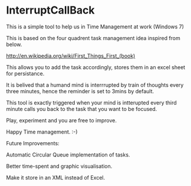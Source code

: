 InterruptCallBack
=================

This is a simple tool to help us in Time Management at work (Windows 7)

This is based on the four quadrent task management idea inspired from below.

http://en.wikipedia.org/wiki/First_Things_First_(book)

This allows you to add the task accordingly, stores them in an excel sheet for persistance.

It is belived that a humand mind is interrrupted by train of thoughts every three minutes, hence the reminder is set to 3mins by default.

This tool is exactly triggered when your mind is intterupted every third minute calls you back to the task that you want to be focused.

Play, experiment and you are free to improve.

Happy Time management. :-)

Future Improvements:

Automatic Circular Queue implementation of tasks.

Better time-spent and graphic visualisation.

Make it store in an XML instead of Excel. 


